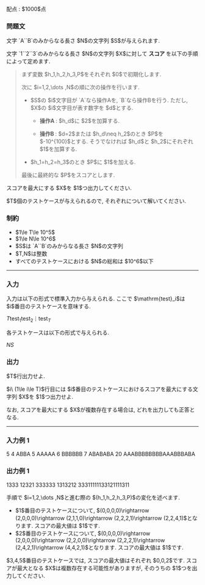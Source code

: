 
<div>

<span>

<span>

<p>
配点 : $1000$点
</p>

<div>

<section>

### **問題文**

<p>
文字 `A``B`のみからなる長さ $N$の文字列 $S$が与えられます.
</p>

<p>
文字 `1``2``3`のみからなる長さ $N$の文字列 $X$に対して 
<strong>
スコア
</strong>
を以下の手順によって定めます.
</p>

<blockquote>

<p>
まず変数 $h_1,h_2,h_3,P$をそれぞれ $0$で初期化します.
</p>

<p>
次に $i=1,2,\dots ,N$の順に次の操作を行います.
</p>

<ul>

<li>

<p>
$S$の $i$文字目が `A`なら操作Aを, `B`なら操作Bを行う. ただし, $X$の $i$文字目が表す数字を $d$とする.
</p>

<ul>

<li>

<p>

<strong>
操作A
</strong>
: $h_d$に $2$を加算する.
</p>

</li>

<li>

<p>

<strong>
操作B
</strong>
: $d=2$または $h_d\neq h_2$のとき $P$を $-10^{100}$とする. そうでなければ $h_d$と $h_2$にそれぞれ $1$を加算する.
</p>

</li>

</ul>

</li>

<li>

<p>
$h_1=h_2=h_3$のとき $P$に $1$を加える.
</p>

</li>

</ul>

<p>
最後に最終的な $P$をスコアとします.
</p>

</blockquote>

<p>
スコアを最大にする $X$を $1$つ出力してください.
</p>

<p>
$T$個のテストケースが与えられるので, それぞれについて解いてください.
</p>

</section>

</div>

<div>

<section>

### **制約**

<ul>

<li>
$1\le T\le 10^5$
</li>

<li>
$1\le N\le 10^6$
</li>

<li>
$S$は `A``B`のみからなる長さ $N$の文字列
</li>

<li>
$T,N$は整数
</li>

<li>
すべてのテストケースにおける $N$の総和は $10^6$以下
</li>

</ul>

</section>

</div>

---

<div>

<div>

<section>

### **入力**

<p>
入力は以下の形式で標準入力から与えられる. ここで $\mathrm{test}_i$は $i$番目のテストケースを意味する.
</p>

<div>

$T$$\mathrm{test}_1$$\mathrm{test}_2$$\vdots$$\mathrm{test}_T$
</div>

<p>
各テストケースは以下の形式で与えられる.
</p>

<div>

$N$$S$
</div>

</section>

</div>

<div>

<section>

### **出力**

<p>
$T$行出力せよ.
</p>

<p>
$i\ (1\le i\le T)$行目には $i$番目のテストケースにおけるスコアを最大にする文字列 $X$を $1$つ出力せよ.
</p>

<p>
なお, スコアを最大にする $X$が複数存在する場合は, どれを出力しても正答となる.
</p>

</section>

</div>

</div>

---

<div>

<section>

### **入力例 1**

<div>

5
4
ABBA
5
AAAAA
6
BBBBBB
7
ABABABA
20
AAABBBBBBBBAAABBBABA

</div>

</section>

</div>

<div>

<section>

### **出力例 1**

<div>

1333
12321
333333
1313212
33311111133121111311

</div>

<p>
手順で $i=1,2,\dots ,N$と進む際の $(h_1,h_2,h_3,P)$の変化を述べます.
</p>

<ul>

<li>
$1$番目のテストケースについて, $(0,0,0,0)\rightarrow (2,0,0,0)\rightarrow (2,1,1,0)\rightarrow (2,2,2,1)\rightarrow (2,2,4,1)$となります. スコアの最大値は $1$です.
</li>

<li>
$2$番目のテストケースについて, $(0,0,0,0)\rightarrow (2,0,0,0)\rightarrow (2,2,0,0)\rightarrow (2,2,2,1)\rightarrow (2,4,2,1)\rightarrow (4,4,2,1)$となります. スコアの最大値は $1$です.
</li>

</ul>

<p>
$3,4,5$番目のテストケースでは, スコアの最大値はそれぞれ $0,0,2$です. スコアが最大となる $X$は複数存在する可能性がありますが, そのうちの $1$つを出力してください.
</p>

</section>

</div>

</span>

</span>

</div>
